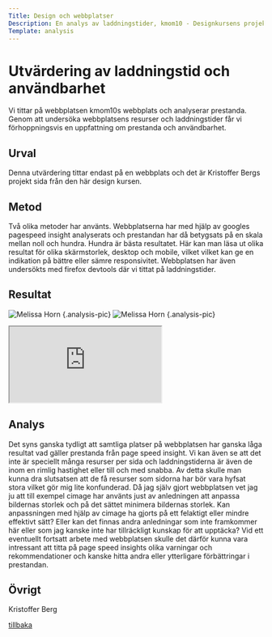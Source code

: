 ```yaml
---
Title: Design och webbplatser
Description: En analys av laddningstider, kmom10 - Designkursens projek sida.
Template: analysis
---
```


Utvärdering av laddningstid och användbarhet
=======================

Vi tittar på webbplatsen kmom10s webbplats och analyserar prestanda. Genom att undersöka webbplatsens resurser och laddningstider får vi förhoppningsvis en uppfattning om prestanda och användbarhet.

Urval
-----------------------

Denna utvärdering tittar endast på en webbplats och det är Kristoffer Bergs projekt sida från den här design kursen.

Metod
-----------------------

Två olika metoder har använts. 
Webbplatserna har med hjälp av googles pagespeed insight analyserats och prestandan har då betygsats på en skala mellan noll och hundra. Hundra är bästa resultatet. Här kan man läsa ut olika resultat för olika skärmstorlek, desktop och mobile, vilket vilket kan ge en indikation på bättre eller sämre responsivitet.
Webbplatsen har även undersökts med firefox devtools där vi tittat på laddningstider.

Resultat
-----------------------

![Melissa Horn](%assets_url%/img/TL_home.png) {.analysis-pic}
![Melissa Horn](%assets_url%/img/TL_tour.png) {.analysis-pic}
<br>

<iframe src="https://docs.google.com/spreadsheets/d/e/2PACX-1vTYUh0pwro0bH_l5pOLrOphWRCoemBYHcQA6c-XWuc519xVY-tvdrclLGPGZk4nSh-G1aBBOJNp5nPT/pubhtml?gid=917630924&amp;single=true&amp;widget=false&amp;headers=false"></iframe>

Analys
-----------------------

Det syns ganska tydligt att samtliga platser på webbplatsen har ganska låga resultat vad gäller prestanda från page speed insight. Vi kan även se att det inte är speciellt många resurser per sida och laddningstiderna är även de inom en rimlig hastighet eller till och med snabba. Av detta skulle man kunna dra slutsatsen att de få resurser som sidorna har bör vara hyfsat stora vilket gör mig lite konfunderad. Då jag själv gjort webbplatsen vet jag ju att till exempel cimage har använts just av anledningen att anpassa bildernas storlek och på det sättet minimera bildernas storlek. Kan anpassningen med hjälp av cimage ha gjorts på ett felaktigt eller mindre effektivt sätt? Eller kan det finnas andra anledningar som inte framkommer här eller som jag kanske inte har tillräckligt kunskap för att upptäcka?  Vid ett eventuellt fortsatt arbete med webbplatsen skulle det därför kunna vara intressant att titta på page speed insights olika varningar och rekommendationer och kanske hitta andra eller ytterligare förbättringar i prestandan.

Övrigt
-----------------------

Kristoffer Berg

<a class="grow" href="%base_url%?analysis">tillbaka</a>